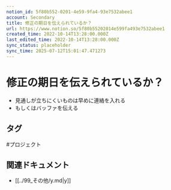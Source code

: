 ```yaml
---
notion_id: 5f80b552-0201-4e59-9fa4-93e7532abee1
account: Secondary
title: 修正の期日を伝えられているか？
url: https://www.notion.so/5f80b55202014e599fa493e7532abee1
created_time: 2022-10-14T13:28:00.000Z
last_edited_time: 2022-10-14T13:28:00.000Z
sync_status: placeholder
sync_time: 2025-07-12T15:01:47.471273
---
```

# 修正の期日を伝えられているか？

- 見通しが立ちにくいものは早めに連絡を入れる
- もしくはバッファを伝える

## タグ

#プロジェクト 

## 関連ドキュメント

- [[../99_その他/y.md|y]]
